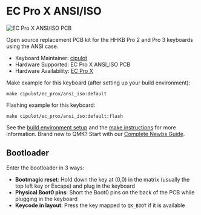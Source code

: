 # EC Pro X ANSI/ISO

![EC Pro X ANSI/ISO PCB](https://i.imgur.com/TYhUrV0.png)

Open source replacement PCB kit for the HHKB Pro 2 and Pro 3 keyboards using the ANSI case.

* Keyboard Maintainer: [cipulot](https://github.com/cipulot)
* Hardware Supported: EC Pro X ANSI_ISO PCB
* Hardware Availability: [EC Pro X](https://github.com/cipulot/EC-Pro-X)

Make example for this keyboard (after setting up your build environment):

    make cipulot/ec_prox/ansi_iso:default

Flashing example for this keyboard:

    make cipulot/ec_prox/ansi_iso:default:flash

See the [build environment setup](https://docs.qmk.fm/#/getting_started_build_tools) and the [make instructions](https://docs.qmk.fm/#/getting_started_make_guide) for more information. Brand new to QMK? Start with our [Complete Newbs Guide](https://docs.qmk.fm/#/newbs).

## Bootloader

Enter the bootloader in 3 ways:

* **Bootmagic reset**: Hold down the key at (0,0) in the matrix (usually the top left key or Escape) and plug in the keyboard
* **Physical Boot0 pins**: Short the Boot0 pins on the back of the PCB while plugging in the keyboard
* **Keycode in layout**: Press the key mapped to `QK_BOOT` if it is available
